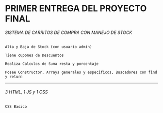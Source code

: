 # PRIMER ENTREGA DEL PROYECTO FINAL

###### SISTEMA DE CARRITOS DE COMPRA CON MANEJO DE STOCK
```
Alta y Baja de Stock (con usuario admin)
```
```
Tiene cupones de Descuentos
```
```
Realiza Calculos de Suma resta y porcentaje
```
```
Posee Constructor, Arrays generales y especificos, Buscadores con find y return
```

------
###### 3 HTML, 1 JS y 1 CSS
```
CSS Basico
```
